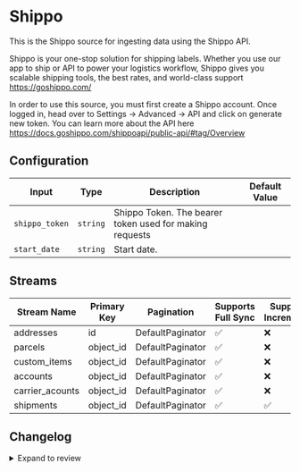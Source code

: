 # Shippo
This is the Shippo source for ingesting data using the Shippo API.

Shippo is your one-stop solution for shipping labels. Whether you use our app to ship or API to power your logistics workflow, Shippo gives you scalable shipping tools, the best rates, and world-class support https://goshippo.com/

In order to use this source, you must first create a Shippo account. Once logged in, head over to Settings -&gt; Advanced -&gt; API and click on generate new token. You can learn more about the API here https://docs.goshippo.com/shippoapi/public-api/#tag/Overview 

## Configuration

| Input | Type | Description | Default Value |
|-------|------|-------------|---------------|
| `shippo_token` | `string` | Shippo Token. The bearer token used for making requests |  |
| `start_date` | `string` | Start date.  |  |

## Streams
| Stream Name | Primary Key | Pagination | Supports Full Sync | Supports Incremental |
|-------------|-------------|------------|---------------------|----------------------|
| addresses | id | DefaultPaginator | ✅ |  ❌  |
| parcels | object_id | DefaultPaginator | ✅ |  ❌  |
| custom_items | object_id | DefaultPaginator | ✅ |  ❌  |
| accounts | object_id | DefaultPaginator | ✅ |  ❌  |
| carrier_acounts | object_id | DefaultPaginator | ✅ |  ❌  |
| shipments | object_id | DefaultPaginator | ✅ |  ✅  |

## Changelog

<details>
  <summary>Expand to review</summary>

| Version          | Date              | Pull Request | Subject        |
|------------------|-------------------|--------------|----------------|
| 0.0.34 | 2025-10-29 | [68856](https://github.com/airbytehq/airbyte/pull/68856) | Update dependencies |
| 0.0.33 | 2025-10-21 | [68235](https://github.com/airbytehq/airbyte/pull/68235) | Update dependencies |
| 0.0.32 | 2025-10-14 | [67726](https://github.com/airbytehq/airbyte/pull/67726) | Update dependencies |
| 0.0.31 | 2025-10-07 | [67441](https://github.com/airbytehq/airbyte/pull/67441) | Update dependencies |
| 0.0.30 | 2025-09-30 | [66913](https://github.com/airbytehq/airbyte/pull/66913) | Update dependencies |
| 0.0.29 | 2025-09-24 | [65690](https://github.com/airbytehq/airbyte/pull/65690) | Update dependencies |
| 0.0.28 | 2025-08-24 | [65506](https://github.com/airbytehq/airbyte/pull/65506) | Update dependencies |
| 0.0.27 | 2025-08-09 | [64847](https://github.com/airbytehq/airbyte/pull/64847) | Update dependencies |
| 0.0.26 | 2025-08-02 | [64474](https://github.com/airbytehq/airbyte/pull/64474) | Update dependencies |
| 0.0.25 | 2025-07-26 | [64004](https://github.com/airbytehq/airbyte/pull/64004) | Update dependencies |
| 0.0.24 | 2025-07-20 | [63675](https://github.com/airbytehq/airbyte/pull/63675) | Update dependencies |
| 0.0.23 | 2025-06-28 | [62245](https://github.com/airbytehq/airbyte/pull/62245) | Update dependencies |
| 0.0.22 | 2025-06-21 | [61456](https://github.com/airbytehq/airbyte/pull/61456) | Update dependencies |
| 0.0.21 | 2025-05-24 | [60475](https://github.com/airbytehq/airbyte/pull/60475) | Update dependencies |
| 0.0.20 | 2025-05-10 | [59616](https://github.com/airbytehq/airbyte/pull/59616) | Update dependencies |
| 0.0.19 | 2025-04-27 | [58387](https://github.com/airbytehq/airbyte/pull/58387) | Update dependencies |
| 0.0.18 | 2025-04-12 | [57417](https://github.com/airbytehq/airbyte/pull/57417) | Update dependencies |
| 0.0.17 | 2025-03-29 | [56857](https://github.com/airbytehq/airbyte/pull/56857) | Update dependencies |
| 0.0.16 | 2025-03-22 | [56299](https://github.com/airbytehq/airbyte/pull/56299) | Update dependencies |
| 0.0.15 | 2025-03-08 | [55594](https://github.com/airbytehq/airbyte/pull/55594) | Update dependencies |
| 0.0.14 | 2025-03-01 | [55153](https://github.com/airbytehq/airbyte/pull/55153) | Update dependencies |
| 0.0.13 | 2025-02-22 | [54487](https://github.com/airbytehq/airbyte/pull/54487) | Update dependencies |
| 0.0.12 | 2025-02-15 | [54069](https://github.com/airbytehq/airbyte/pull/54069) | Update dependencies |
| 0.0.11 | 2025-02-08 | [53535](https://github.com/airbytehq/airbyte/pull/53535) | Update dependencies |
| 0.0.10 | 2025-02-01 | [52997](https://github.com/airbytehq/airbyte/pull/52997) | Update dependencies |
| 0.0.9 | 2025-01-25 | [52451](https://github.com/airbytehq/airbyte/pull/52451) | Update dependencies |
| 0.0.8 | 2025-01-18 | [51924](https://github.com/airbytehq/airbyte/pull/51924) | Update dependencies |
| 0.0.7 | 2025-01-11 | [51315](https://github.com/airbytehq/airbyte/pull/51315) | Update dependencies |
| 0.0.6 | 2024-12-28 | [50702](https://github.com/airbytehq/airbyte/pull/50702) | Update dependencies |
| 0.0.5 | 2024-12-21 | [50292](https://github.com/airbytehq/airbyte/pull/50292) | Update dependencies |
| 0.0.4 | 2024-12-14 | [49727](https://github.com/airbytehq/airbyte/pull/49727) | Update dependencies |
| 0.0.3 | 2024-12-12 | [49352](https://github.com/airbytehq/airbyte/pull/49352) | Update dependencies |
| 0.0.2 | 2024-12-11 | [49101](https://github.com/airbytehq/airbyte/pull/49101) | Starting with this version, the Docker image is now rootless. Please note that this and future versions will not be compatible with Airbyte versions earlier than 0.64 |
| 0.0.1 | 2024-10-28 | | Initial release by [@aazam-gh](https://github.com/aazam-gh) via Connector Builder |

</details>
